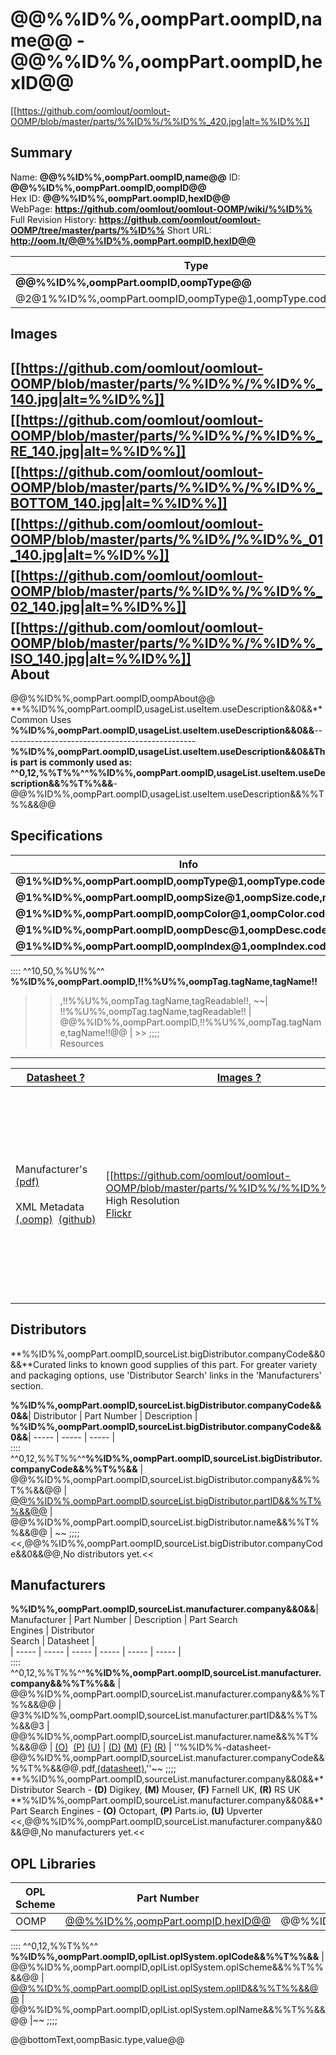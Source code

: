 
@@%%ID%%,oompPart.oompID,name@@ - @@%%ID%%,oompPart.oompID,hexID@@  
=============================
$$%%ID%%.jpg$$[[https://github.com/oomlout/oomlout-OOMP/blob/master/parts/%%ID%%/%%ID%%_420.jpg|alt=%%ID%%]]  

Summary  
---------------------------------
Name: __@@%%ID%%,oompPart.oompID,name@@__
ID: __@@%%ID%%,oompPart.oompID,oompID@@__   
Hex ID: __@@%%ID%%,oompPart.oompID,hexID@@__   
WebPage: __https://github.com/oomlout/oomlout-OOMP/wiki/%%ID%%__  
Full Revision History: __https://github.com/oomlout/oomlout-OOMP/tree/master/parts/%%ID%%__ 
Short URL: __http://oom.lt/@@%%ID%%,oompPart.oompID,hexID@@__   

| Type   | Size   | Color   | Description   | Index   |    
| ----- | ------   | ------   | -----   | ----   |    
| __@@%%ID%%,oompPart.oompID,oompType@@__   					| __@@%%ID%%,oompPart.oompID,oompSize@@__   					| __@@%%ID%%,oompPart.oompID,oompColor@@__    						| __@@%%ID%%,oompPart.oompID,oompDesc@@__    					| __@@%%ID%%,oompPart.oompID,oompIndex@@__ |    
| @2@1%%ID%%,oompPart.oompID,oompType@1,oompType.code,name@2		| @2@1%%ID%%,oompPart.oompID,oompSize@1,oompSize.code,name@2	| @2@1%%ID%%,oompPart.oompID,oompColor@1,oompColor.code,name@2		| @2@1%%ID%%,oompPart.oompID,oompDesc@1,oompDesc.code,name@2	| @2@1%%ID%%,oompPart.oompID,oompIndex@1,oompIndex.code,name@2	|    
Images
--------------------------------------------  
$$%%ID%%.jpg$$[[https://github.com/oomlout/oomlout-OOMP/blob/master/parts/%%ID%%/%%ID%%_140.jpg|alt=%%ID%%]] 
$$%%ID%%_RE.jpg$$[[https://github.com/oomlout/oomlout-OOMP/blob/master/parts/%%ID%%/%%ID%%_RE_140.jpg|alt=%%ID%%]]
$$%%ID%%_BOTTOM.jpg$$[[https://github.com/oomlout/oomlout-OOMP/blob/master/parts/%%ID%%/%%ID%%_BOTTOM_140.jpg|alt=%%ID%%]]
$$%%ID%%_01.jpg$$[[https://github.com/oomlout/oomlout-OOMP/blob/master/parts/%%ID%/%%ID%%_01_140.jpg|alt=%%ID%%]]
$$%%ID%%_02.jpg$$[[https://github.com/oomlout/oomlout-OOMP/blob/master/parts/%%ID%%/%%ID%%_02_140.jpg|alt=%%ID%%]]
$$%%ID%%_ISO.jpg$$[[https://github.com/oomlout/oomlout-OOMP/blob/master/parts/%%ID%%/%%ID%%_ISO_140.jpg|alt=%%ID%%]]      
About     
---------------------------------  
@@%%ID%%,oompPart.oompID,oompAbout@@     
**%%ID%%,oompPart.oompID,usageList.useItem.useDescription&&0&&**Common Uses   
**%%ID%%,oompPart.oompID,usageList.useItem.useDescription&&0&&**------------------------------------------------
**%%ID%%,oompPart.oompID,usageList.useItem.useDescription&&0&&**This part is commonly used as:
^^0,12,%%T%%^^**%%ID%%,oompPart.oompID,usageList.useItem.useDescription&&%%T%%&&**- @@%%ID%%,oompPart.oompID,usageList.useItem.useDescription&&%%T%%&&@@  


Specifications      
---------------------------------    
| Info | Value |    
| ----- | ----- |    
**@1%%ID%%,oompPart.oompID,oompType@1,oompType.code,name**| @@oompType,oompTag.tagName,tagReadable@@ | @@@1%%ID%%,oompPart.oompID,oompType@1,oompType.code,name@@ |  
**@1%%ID%%,oompPart.oompID,oompSize@1,oompSize.code,name**| @@oompSize,oompTag.tagName,tagReadable@@ | @@@1%%ID%%,oompPart.oompID,oompSize@1,oompSize.code,name@@ |
**@1%%ID%%,oompPart.oompID,oompColor@1,oompColor.code,name**| @@oompColor,oompTag.tagName,tagReadable@@ | @@@1%%ID%%,oompPart.oompID,oompColor@1,oompColor.code,name@@ |
**@1%%ID%%,oompPart.oompID,oompDesc@1,oompDesc.code,name**| @@oompDesc,oompTag.tagName,tagReadable@@ | @@@1%%ID%%,oompPart.oompID,oompDesc@1,oompDesc.code,name@@ |
**@1%%ID%%,oompPart.oompID,oompIndex@1,oompIndex.code,name**| @@oompIndex,oompTag.tagName,tagReadable@@ | @@@1%%ID%%,oompPart.oompID,oompIndex@1,oompIndex.code,name@@ |
::::
^^10,50,%%U%%^^
**%%ID%%,oompPart.oompID,!!%%U%%,oompTag.tagName,tagName!!**
>>,!!%%U%%,oompTag.tagName,tagReadable!!,
~~| !!%%U%%,oompTag.tagName,tagReadable!! | @@%%ID%%,oompPart.oompID,!!%%U%%,oompTag.tagName,tagName!!@@ | >>
;;;;    
Resources
-------------------------------------  
| [Datasheet ?](https://github.com/oomlout/oomlout-OOMP/wiki/resources#Basic) | [Images ?](https://github.com/oomlout/oomlout-OOMP/wiki/resources#Images) | [PCB ?](https://github.com/oomlout/oomlout-OOMP/wiki/resources) | [Diagram ?](https://github.com/oomlout/oomlout-OOMP/wiki/resources#Diagram) | [3D ?](https://github.com/oomlout/oomlout-OOMP/wiki/resources#3D) | [Labels](https://github.com/oomlout/oomlout-OOMP/wiki/resources#Label)|   
| ----- | ----- | ----- | ----- | ----- | ----- |   
| Manufacturer's<br>[(pdf)](https://github.com/oomlout/oomlout-OOMP/blob/master/parts/%%ID%%/%%ID%%-datasheet.pdf)<br /><br />XML Metadata<br />[(.oomp)](https://github.com/oomlout/oomlout-OOMP/blob/master/parts/%%ID%%/%%ID%%.oomp)&nbsp;&nbsp;[(github)](https://github.com/oomlout/oomlout-OOMP/tree/master/parts/%%ID%%/%%ID%%.oomp) | [[https://github.com/oomlout/oomlout-OOMP/blob/master/parts/%%ID%%/%%ID%%_87.jpg]] <br />High Resolution<br />[Flickr](https://www.flickr.com/search/?w=33504192@N00&q=%%ID%%) | Complete OOMP<br />Footprint<br />Library<br />(COMING SOON) | Breadboard<br />Diagram<br /> [[https://github.com/oomlout/oomlout-OOMP/blob/master/parts/%%ID%%/%%ID%%-bbls_90.png]]   <br>[svg](https://github.com/oomlout/oomlout-OOMP/blob/master/parts/%%ID%%/%%ID%%-bbls.svg)&nbsp;[cdr](https://github.com/oomlout/oomlout-OOMP/blob/master/parts/%%ID%%/%%ID%%-bbls.cdr)<br>[png](https://github.com/oomlout/oomlout-OOMP/blob/master/parts/%%ID%%/%%ID%%-bbls.png)&nbsp;[pdf](https://github.com/oomlout/oomlout-OOMP/blob/master/parts/%%ID%%/%%ID%%-bbls.pdf pdf)<br><br>Schematic<br>Diagram<br>[[https://github.com/oomlout/oomlout-OOMP/blob/master/parts/%%ID%%/%%ID%%-schem_90.png]]<br>[svg](https://github.com/oomlout/oomlout-OOMP/blob/master/parts/%%ID%%/%%ID%%-schem.svg)&nbsp;[cdr](https://github.com/oomlout/oomlout-OOMP/blob/master/parts/%%ID%%/%%ID%%-schem.cdr)<br>[png](https://github.com/oomlout/oomlout-OOMP/blob/master/parts/%%ID%%/%%ID%%-schem.png)&nbsp;[pdf](https://github.com/oomlout/oomlout-OOMP/blob/master/parts/%%ID%%/%%ID%%-schem.pdf) | &nbsp; <br><br>Simple<br>Diagram<br>[[https://github.com/oomlout/oomlout-OOMP/blob/master/parts/%%ID%%/%%ID%%-simp_90.png]]<br>[svg](https://github.com/oomlout/oomlout-OOMP/blob/master/parts/%%ID%%/%%ID%%-simp.svg)&nbsp;[cdr](https://github.com/oomlout/oomlout-OOMP/blob/master/parts/%%ID%%/%%ID%%-simp.cdr)<br>[png](https://github.com/oomlout/oomlout-OOMP/blob/master/parts/%%ID%%/%%ID%%-simp.png)&nbsp;[pdf](https://github.com/oomlout/oomlout-OOMP/blob/master/parts/%%ID%%/%%ID%%-simp.pdf) | &nbsp; <br><br>Identification<br>Diagram<br>[[https://github.com/oomlout/oomlout-OOMP/blob/master/parts/%%ID%%/%%ID%%-iden_90.png]]<br>[svg](https://github.com/oomlout/oomlout-OOMP/blob/master/parts/%%ID%%/%%ID%%-iden.svg)&nbsp;[cdr](https://github.com/oomlout/oomlout-OOMP/blob/master/parts/%%ID%%/%%ID%%-iden.cdr)<br>[png](https://github.com/oomlout/oomlout-OOMP/blob/master/parts/%%ID%%/%%ID%%-iden.png)&nbsp;[pdf](https://github.com/oomlout/oomlout-OOMP/blob/master/parts/%%ID%%/%%ID%%-iden.pdf) | &nbsp; | Specifications<br />[pdf](https://github.com/oomlout/oomlout-OOMP/blob/master/parts/%%ID%%/%%ID%%-label-spec.pdf)&nbsp;[svg](https://github.com/oomlout/oomlout-OOMP/blob/master/parts/%%ID%%/%%ID%%-label-spec.svg)<br /><br />Retail<br />[pdf](https://github.com/oomlout/oomlout-OOMP/blob/master/parts/%%ID%%/%%ID%%-label-front.pdf)&nbsp;[svg](https://github.com/oomlout/oomlout-OOMP/blob/master/parts/%%ID%%/%%ID%%-label-front.svg)<br /><br />Inventory<br />[pdf](https://github.com/oomlout/oomlout-OOMP/blob/master/parts/%%ID%%/%%ID%%-label-inventory.pdf)&nbsp;[svg](https://github.com/oomlout/oomlout-OOMP/blob/master/parts/%%ID%%/%%ID%%-label-inventory.svg) |

Distributors    
-------------------------------------------------    
**%%ID%%,oompPart.oompID,sourceList.bigDistributor.companyCode&&0&&**Curated links to known good supplies of this part. For greater variety and packaging options, use 'Distributor Search' links in the 'Manufacturers' section. 

   
**%%ID%%,oompPart.oompID,sourceList.bigDistributor.companyCode&&0&&**| Distributor | Part Number | Description |   
**%%ID%%,oompPart.oompID,sourceList.bigDistributor.companyCode&&0&&**| ----- | ----- | ----- |    
::::
^^0,12,%%T%%^^**%%ID%%,oompPart.oompID,sourceList.bigDistributor.companyCode&&%%T%%&&**
| @@%%ID%%,oompPart.oompID,sourceList.bigDistributor.company&&%%T%%&&@@ | [@@%%ID%%,oompPart.oompID,sourceList.bigDistributor.partID&&%%T%%&&@@](@@%%ID%%,oompPart.oompID,sourceList.bigDistributor.link&&%%T%%&&@@) | @@%%ID%%,oompPart.oompID,sourceList.bigDistributor.name&&%%T%%&&@@ | ~~
;;;;
<<,@@%%ID%%,oompPart.oompID,sourceList.bigDistributor.companyCode&&0&&@@,No distributors yet.<<

Manufacturers    
--------------------------------------------    



**%%ID%%,oompPart.oompID,sourceList.manufacturer.company&&0&&**| Manufacturer | Part Number | Description | Part Search <br /> Engines | Distributor<br /> Search | Datasheet |   
| ----- | ----- | ----- | ----- | ----- | -----  |  
::::
^^0,12,%%T%%^^**%%ID%%,oompPart.oompID,sourceList.manufacturer.company&&%%T%%&&**
| @@%%ID%%,oompPart.oompID,sourceList.manufacturer.company&&%%T%%&&@@ |  @3%%ID%%,oompPart.oompID,sourceList.manufacturer.partID&&%%T%%&&@3 | @@%%ID%%,oompPart.oompID,sourceList.manufacturer.name&&%%T%%&&@@ |  [(O)](http://octopart.com/partsearch#!?q=%22@3%%ID%%,oompPart.oompID,sourceList.manufacturer.partID&&%%T%%&&@3%22)&nbsp; [(P)](http://parts.io/search/term-@@%%ID%%,oompPart.oompID,sourceList.manufacturer.company&&%%T%%&&@@%20@3%%ID%%,oompPart.oompID,sourceList.manufacturer.partID&&%%T%%&&@3) [(U)](http://upverter.com/search/?q=@3%%ID%%,oompPart.oompID,sourceList.manufacturer.partID&&%%T%%&&@3) | [(D)](http://www.digikey.com/product-search/en?x=0&y=0&lang=en&site=us&keywords=@@%%ID%%,oompPart.oompID,sourceList.manufacturer.company&&%%T%%&&@@%20@3%%ID%%,oompPart.oompID,sourceList.manufacturer.partID&&%%T%%&&@3)
[(M)](http://www.mouser.com/Search/Refine.aspx?Keyword=@@%%ID%%,oompPart.oompID,sourceList.manufacturer.company&&%%T%%&&@@%20@3%%ID%%,oompPart.oompID,sourceList.manufacturer.partID&&%%T%%&&@3)
[(F)](http://uk.farnell.com/webapp/wcs/stores/servlet/Search?catalogId=&langId=44&storeId=10151&gs=true&st=@@%%ID%%,oompPart.oompID,sourceList.manufacturer.company&&%%T%%&&@@%20@3%%ID%%,oompPart.oompID,sourceList.manufacturer.partID&&%%T%%&&@3) [(R)](http://uk.rs-online.com/web/c/?searchTerm=@3%%ID%%,oompPart.oompID,sourceList.manufacturer.partID&&%%T%%&&@3&h=s&sra=oss) | ''%%ID%%-datasheet-@@%%ID%%,oompPart.oompID,sourceList.manufacturer.companyCode&&%%T%%&&@@.pdf,[(datasheet)](http://www.oomlout.com/oomlout-OOMP/parts/%%ID%%/%%ID%%-datasheet-@@%%ID%%,oompPart.oompID,sourceList.manufacturer.companyCode&&%%T%%&&@@.pdf),''~~
;;;;
**%%ID%%,oompPart.oompID,sourceList.manufacturer.company&&0&&**Distributor Search - <b>(D)</b> Digikey,&nbsp;<b>(M)</b> Mouser,&nbsp;<b>(F)</b> Farnell UK,&nbsp;<b>(R)</b> RS UK     
**%%ID%%,oompPart.oompID,sourceList.manufacturer.company&&0&&**Part Search Engines - <b>(O)</b> Octopart,&nbsp;<b>(P)</b> Parts.io,&nbsp;<b>(U)</b> Upverter
<<,@@%%ID%%,oompPart.oompID,sourceList.manufacturer.company&&0&&@@,No manufacturers yet.<<

OPL Libraries
--------------------------------------- 


| OPL Scheme | Part Number | Description |   
| ----- | ----- | ----- |    
| OOMP | [@@%%ID%%,oompPart.oompID,hexID@@](https://github.com/oomlout/oomlout-OOMP/wiki/%%ID%%) | @@%%ID%%,oompPart.oompID,name@@ |    
::::
^^0,12,%%T%%^^
**%%ID%%,oompPart.oompID,oplList.oplSystem.oplCode&&%%T%%&&**
| @@%%ID%%,oompPart.oompID,oplList.oplSystem.oplScheme&&%%T%%&&@@ | [@@%%ID%%,oompPart.oompID,oplList.oplSystem.oplID&&%%T%%&&@@](@@%%ID%%,oompPart.oompID,oplList.oplSystem.oplLink&&%%T%%&&@@) | @@%%ID%%,oompPart.oompID,oplList.oplSystem.oplName&&%%T%%&&@@ |~~
;;;;

@@bottomText,oompBasic.type,value@@   



